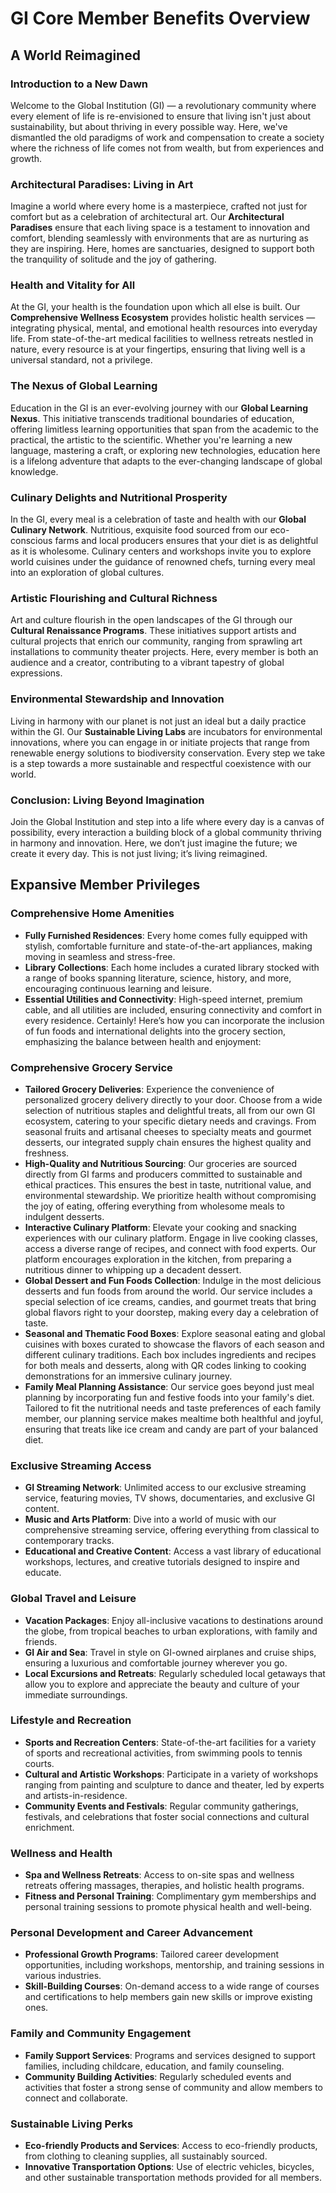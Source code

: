 # **GI Core Member Benefits Overview**

## A World Reimagined

### **Introduction to a New Dawn**
Welcome to the Global Institution (GI) — a revolutionary community where every element of life is re-envisioned to ensure that living isn't just about sustainability, but about thriving in every possible way. Here, we've dismantled the old paradigms of work and compensation to create a society where the richness of life comes not from wealth, but from experiences and growth.

### **Architectural Paradises: Living in Art**
Imagine a world where every home is a masterpiece, crafted not just for comfort but as a celebration of architectural art. Our **Architectural Paradises** ensure that each living space is a testament to innovation and comfort, blending seamlessly with environments that are as nurturing as they are inspiring. Here, homes are sanctuaries, designed to support both the tranquility of solitude and the joy of gathering.

### **Health and Vitality for All**
At the GI, your health is the foundation upon which all else is built. Our **Comprehensive Wellness Ecosystem** provides holistic health services — integrating physical, mental, and emotional health resources into everyday life. From state-of-the-art medical facilities to wellness retreats nestled in nature, every resource is at your fingertips, ensuring that living well is a universal standard, not a privilege.

### **The Nexus of Global Learning**
Education in the GI is an ever-evolving journey with our **Global Learning Nexus**. This initiative transcends traditional boundaries of education, offering limitless learning opportunities that span from the academic to the practical, the artistic to the scientific. Whether you're learning a new language, mastering a craft, or exploring new technologies, education here is a lifelong adventure that adapts to the ever-changing landscape of global knowledge.

### **Culinary Delights and Nutritional Prosperity**
In the GI, every meal is a celebration of taste and health with our **Global Culinary Network**. Nutritious, exquisite food sourced from our eco-conscious farms and local producers ensures that your diet is as delightful as it is wholesome. Culinary centers and workshops invite you to explore world cuisines under the guidance of renowned chefs, turning every meal into an exploration of global cultures.

### **Artistic Flourishing and Cultural Richness**
Art and culture flourish in the open landscapes of the GI through our **Cultural Renaissance Programs**. These initiatives support artists and cultural projects that enrich our community, ranging from sprawling art installations to community theater projects. Here, every member is both an audience and a creator, contributing to a vibrant tapestry of global expressions.

### **Environmental Stewardship and Innovation**
Living in harmony with our planet is not just an ideal but a daily practice within the GI. Our **Sustainable Living Labs** are incubators for environmental innovations, where you can engage in or initiate projects that range from renewable energy solutions to biodiversity conservation. Every step we take is a step towards a more sustainable and respectful coexistence with our world.

### **Conclusion: Living Beyond Imagination**
Join the Global Institution and step into a life where every day is a canvas of possibility, every interaction a building block of a global community thriving in harmony and innovation. Here, we don’t just imagine the future; we create it every day. This is not just living; it’s living reimagined.


## **Expansive Member Privileges**

### **Comprehensive Home Amenities**
- **Fully Furnished Residences**: Every home comes fully equipped with stylish, comfortable furniture and state-of-the-art appliances, making moving in seamless and stress-free.
- **Library Collections**: Each home includes a curated library stocked with a range of books spanning literature, science, history, and more, encouraging continuous learning and leisure.
- **Essential Utilities and Connectivity**: High-speed internet, premium cable, and all utilities are included, ensuring connectivity and comfort in every residence.
Certainly! Here’s how you can incorporate the inclusion of fun foods and international delights into the grocery section, emphasizing the balance between health and enjoyment:

### **Comprehensive Grocery Service**
- **Tailored Grocery Deliveries**: Experience the convenience of personalized grocery delivery directly to your door. Choose from a wide selection of nutritious staples and delightful treats, all from our own GI ecosystem, catering to your specific dietary needs and cravings. From seasonal fruits and artisanal cheeses to specialty meats and gourmet desserts, our integrated supply chain ensures the highest quality and freshness.
- **High-Quality and Nutritious Sourcing**: Our groceries are sourced directly from GI farms and producers committed to sustainable and ethical practices. This ensures the best in taste, nutritional value, and environmental stewardship. We prioritize health without compromising the joy of eating, offering everything from wholesome meals to indulgent desserts.
- **Interactive Culinary Platform**: Elevate your cooking and snacking experiences with our culinary platform. Engage in live cooking classes, access a diverse range of recipes, and connect with food experts. Our platform encourages exploration in the kitchen, from preparing a nutritious dinner to whipping up a decadent dessert.
- **Global Dessert and Fun Foods Collection**: Indulge in the most delicious desserts and fun foods from around the world. Our service includes a special selection of ice creams, candies, and gourmet treats that bring global flavors right to your doorstep, making every day a celebration of taste.
- **Seasonal and Thematic Food Boxes**: Explore seasonal eating and global cuisines with boxes curated to showcase the flavors of each season and different culinary traditions. Each box includes ingredients and recipes for both meals and desserts, along with QR codes linking to cooking demonstrations for an immersive culinary journey.
- **Family Meal Planning Assistance**: Our service goes beyond just meal planning by incorporating fun and festive foods into your family's diet. Tailored to fit the nutritional needs and taste preferences of each family member, our planning service makes mealtime both healthful and joyful, ensuring that treats like ice cream and candy are part of your balanced diet.

### **Exclusive Streaming Access**
- **GI Streaming Network**: Unlimited access to our exclusive streaming service, featuring movies, TV shows, documentaries, and exclusive GI content.
- **Music and Arts Platform**: Dive into a world of music with our comprehensive streaming service, offering everything from classical to contemporary tracks.
- **Educational and Creative Content**: Access a vast library of educational workshops, lectures, and creative tutorials designed to inspire and educate.

### **Global Travel and Leisure**
- **Vacation Packages**: Enjoy all-inclusive vacations to destinations around the globe, from tropical beaches to urban explorations, with family and friends.
- **GI Air and Sea**: Travel in style on GI-owned airplanes and cruise ships, ensuring a luxurious and comfortable journey wherever you go.
- **Local Excursions and Retreats**: Regularly scheduled local getaways that allow you to explore and appreciate the beauty and culture of your immediate surroundings.

### **Lifestyle and Recreation**
- **Sports and Recreation Centers**: State-of-the-art facilities for a variety of sports and recreational activities, from swimming pools to tennis courts.
- **Cultural and Artistic Workshops**: Participate in a variety of workshops ranging from painting and sculpture to dance and theater, led by experts and artists-in-residence.
- **Community Events and Festivals**: Regular community gatherings, festivals, and celebrations that foster social connections and cultural enrichment.

### **Wellness and Health**
- **Spa and Wellness Retreats**: Access to on-site spas and wellness retreats offering massages, therapies, and holistic health programs.
- **Fitness and Personal Training**: Complimentary gym memberships and personal training sessions to promote physical health and well-being.

### **Personal Development and Career Advancement**
- **Professional Growth Programs**: Tailored career development opportunities, including workshops, mentorship, and training sessions in various industries.
- **Skill-Building Courses**: On-demand access to a wide range of courses and certifications to help members gain new skills or improve existing ones.

### **Family and Community Engagement**
- **Family Support Services**: Programs and services designed to support families, including childcare, education, and family counseling.
- **Community Building Activities**: Regularly scheduled events and activities that foster a strong sense of community and allow members to connect and collaborate.

### **Sustainable Living Perks**
- **Eco-friendly Products and Services**: Access to eco-friendly products, from clothing to cleaning supplies, all sustainably sourced.
- **Innovative Transportation Options**: Use of electric vehicles, bicycles, and other sustainable transportation methods provided for all members.
